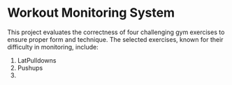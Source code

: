 # Workout Monitoring System
This project evaluates the correctness of four challenging gym exercises to ensure proper form and technique. The selected exercises, known for their difficulty in monitoring, include:
1. LatPulldowns
2. Pushups
3. 
